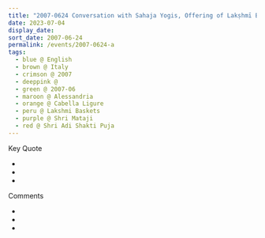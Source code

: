 ```yaml
---
title: "2007-0624 Conversation with Sahaja Yogis, Offering of Lakṣhmī Baskets, before Śhrī Ādi Śhakti Pūjā, Living Room, Palazzo Doria, Cabella Ligure, Alessandria, Italy"
date: 2023-07-04
display_date: 
sort_date: 2007-06-24
permalink: /events/2007-0624-a
tags:
  - blue @ English
  - brown @ Italy
  - crimson @ 2007
  - deeppink @ 
  - green @ 2007-06
  - maroon @ Alessandria
  - orange @ Cabella Ligure
  - peru @ Lakshmi Baskets
  - purple @ Shri Mataji
  - red @ Shri Adi Shakti Puja
---
```


<div class="main">
  <div class="wave-list">
    <div class="title">
      <div class="text" style="--color: green">
        Key Quote
      </div>
    </div>
    <ul class="list">
        <li class="item" data-color-BlanchedAlmond>
        </li>
        <li class="item" style="--color: Lavender">
        </li>
        <li class="item" style="--color: BlanchedAlmond">
        </li>
      </ul>
  </div>
</div>

<div class="main">
  <div class="wave-list">
    <div class="title">
      <div class="text" style="--color: green">
        Comments
      </div>
    </div>
    <ul class="list">
        <li class="item" data-color-Ivory>
        </li>
        <li class="item" style="--color: PaleTurquiose">
        </li>
        <li class="item" style="--color: Ivory">
        </li>
      </ul>
  </div>
</div>